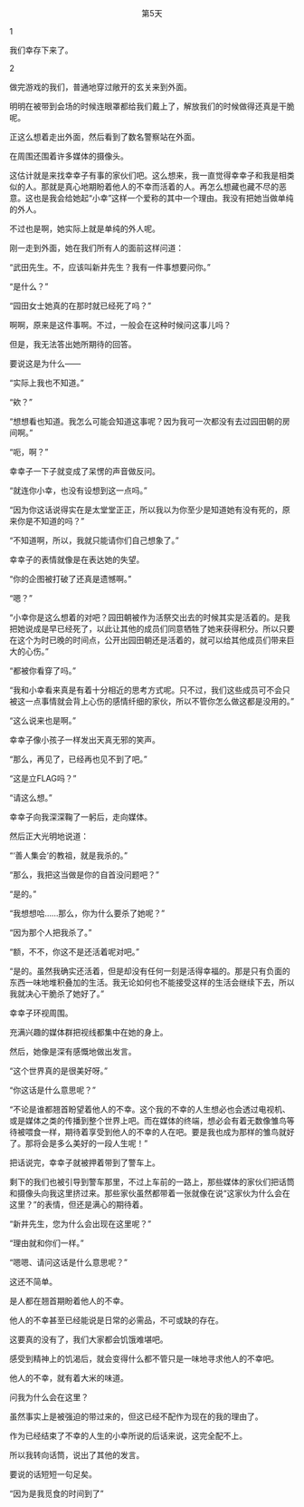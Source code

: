 <p align="center">第5天</p>

1

我们幸存下来了。

2

做完游戏的我们，普通地穿过敞开的玄关来到外面。

明明在被带到会场的时候连眼罩都给我们戴上了，解放我们的时候做得还真是干脆呢。

正这么想着走出外面，然后看到了数名警察站在外面。

在周围还围着许多媒体的摄像头。

这估计就是来找幸幸子有事的家伙们吧。这么想来，我一直觉得幸幸子和我是相类似的人。那就是真心地期盼着他人的不幸而活着的人。再怎么想藏也藏不尽的恶意。这也是我会给她起“小幸”这样一个爱称的其中一个理由。我没有把她当做单纯的外人。

不过也是啊，她实际上就是单纯的外人呢。

刚一走到外面，她在我们所有人的面前这样问道：

“武田先生。不，应该叫新井先生？我有一件事想要问你。”

“是什么？”

“园田女士她真的在那时就已经死了吗？”

啊啊，原来是这件事啊。不过，一般会在这种时候问这事儿吗？

但是，我无法答出她所期待的回答。

要说这是为什么——

“实际上我也不知道。”

“欸？”

“想想看也知道。我怎么可能会知道这事呢？因为我可一次都没有去过园田朝的房间啊。”

“呃，啊？”

幸幸子一下子就变成了呆愣的声音做反问。

“就连你小幸，也没有设想到这一点吗。”

“因为你这话说得实在是太堂堂正正，所以我以为你至少是知道她有没有死的，原来你是不知道的吗？”

“不知道啊，所以，我就只能请你们自己想象了。”

幸幸子的表情就像是在表达她的失望。

“你的企图被打破了还真是遗憾啊。”

“嗯？”

“小幸你是这么想着的对吧？园田朝被作为活祭交出去的时候其实是活着的。是我把她说成是早已经死了，以此让其他的成员们同意牺牲了她来获得积分。所以只要在这个为时已晚的时间点，公开出园田朝还是活着的，就可以给其他成员们带来巨大的心伤。”

“都被你看穿了吗。”

“我和小幸看来真是有着十分相近的思考方式呢。只不过，我们这些成员可不会只被这一点事情就会背上心伤的感情纤细的家伙，所以不管你怎么做这都是没用的。”

“这么说来也是啊。”

幸幸子像小孩子一样发出天真无邪的笑声。

“那么，再见了，已经再也见不到了吧。”

“这是立FLAG吗？”

“请这么想。”

幸幸子向我深深鞠了一躬后，走向媒体。

然后正大光明地说道：

“‘善人集会’的教祖，就是我杀的。”

“那么，我把这当做是你的自首没问题吧？”

“是的。”

“我想想哈……那么，你为什么要杀了她呢？”

“因为那个人把我杀了。”

“额，不不，你这不是还活着呢对吧。”

“是的。虽然我确实还活着，但是却没有任何一刻是活得幸福的。那是只有负面的东西一味地堆积叠加的生活。我无论如何也不能接受这样的生活会继续下去，所以我就决心干脆杀了她好了。”

幸幸子环视周围。

充满兴趣的媒体群把视线都集中在她的身上。

然后，她像是深有感慨地做出发言。

“这个世界真的是很美好呀。”

“你这话是什么意思呢？”

“不论是谁都翘首盼望着他人的不幸。这个我的不幸的人生想必也会透过电视机、或是媒体之类的传播到整个世界上吧。而在媒体的终端，想必会有着无数像雏鸟等待被喂食一样，期待着享受到他人的不幸的人在吧。要是我也成为那样的雏鸟就好了。那将会是多么美好的一段人生呢！”

把话说完，幸幸子就被押着带到了警车上。

剩下的我们也被引导到警车那里，不过上车前的一路上，那些媒体的家伙们把话筒和摄像头向我这里挤过来。那些家伙虽然都带着一张就像在说“这家伙为什么会在这里？”的表情，但还是满心的期待着。

“新井先生，您为什么会出现在这里呢？”

“理由就和你们一样。”

“嗯嗯、请问这话是什么意思呢？”

这还不简单。

是人都在翘首期盼着他人的不幸。

他人的不幸甚至已经能说是日常的必需品，不可或缺的存在。

这要真的没有了，我们大家都会饥饿难堪吧。

感受到精神上的饥渴后，就会变得什么都不管只是一味地寻求他人的不幸吧。

他人的不幸，就有着大米的味道。

问我为什么会在这里？

虽然事实上是被强迫的带过来的，但这已经不配作为现在的我的理由了。

作为已经结束了不幸的人生的小幸所说的后话来说，这完全配不上。

所以我转向话筒，说出了其他的发言。

要说的话短短一句足矣。

“因为是我觅食的时间到了”


